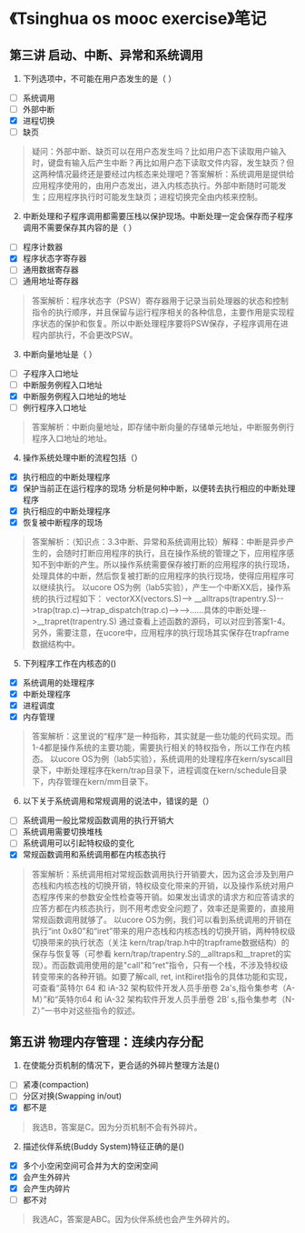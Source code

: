 # 《Tsinghua os mooc exercise》笔记

## 第三讲 启动、中断、异常和系统调用

1. 下列选项中，不可能在用户态发生的是（ ）
- [ ] 系统调用 
- [ ] 外部中断 
- [x] 进程切换
- [ ] 缺页

> 疑问：外部中断、缺页可以在用户态发生吗？比如用户态下读取用户输入时，键盘有输入后产生中断？再比如用户态下读取文件内容，发生缺页？但这两种情况最终还是要经过内核态来处理吧？答案解析：系统调用是提供给应用程序使用的，由用户态发出，进入内核态执行。外部中断随时可能发生；应用程序执行时可能发生缺页；进程切换完全由内核来控制。

2. 中断处理和子程序调用都需要压栈以保护现场。中断处理一定会保存而子程序调用不需要保存其内容的是（ ）
- [ ] 程序计数器 
- [x] 程序状态字寄存器 
- [ ] 通用数据寄存器 
- [ ] 通用地址寄存器

> 答案解析：程序状态字（PSW）寄存器用于记录当前处理器的状态和控制指令的执行顺序，并且保留与运行程序相关的各种信息，主要作用是实现程序状态的保护和恢复。所以中断处理程序要将PSW保存，子程序调用在进程内部执行，不会更改PSW。

3. 中断向量地址是（ ）
- [ ] 子程序入口地址 
- [ ] 中断服务例程入口地址 
- [x] 中断服务例程入口地址的地址 
- [ ] 例行程序入口地址

> 答案解析：中断向量地址，即存储中断向量的存储单元地址，中断服务例行程序入口地址的地址。

4. 操作系统处理中断的流程包括（）
- [x] 执行相应的中断处理程序
- [x] 保护当前正在运行程序的现场 分析是何种中断，以便转去执行相应的中断处理程序 
- [x] 执行相应的中断处理程序 
- [x] 恢复被中断程序的现场

> 答案解析：（知识点：3.3中断、异常和系统调用比较）解释：中断是异步产生的，会随时打断应用程序的执行，且在操作系统的管理之下，应用程序感知不到中断的产生。所以操作系统需要保存被打断的应用程序的执行现场，处理具体的中断，然后恢复被打断的应用程序的执行现场，使得应用程序可以继续执行。 以ucore OS为例（lab5实验），产生一个中断XX后，操作系统的执行过程如下： vectorXX(vectors.S)--> \_\_alltraps(trapentry.S)-->trap(trap.c)-->trap\_dispatch(trap.c)-->-->……具体的中断处理-->\_\_trapret(trapentry.S) 通过查看上述函数的源码，可以对应到答案1-4。另外，需要注意，在ucore中，应用程序的执行现场其实保存在trapframe数据结构中。

5. 下列程序工作在内核态的()
- [x] 系统调用的处理程序
- [x] 中断处理程序
- [x] 进程调度
- [x] 内存管理

> 答案解析：这里说的“程序”是一种指称，其实就是一些功能的代码实现。而1-4都是操作系统的主要功能，需要执行相关的特权指令，所以工作在内核态。 以ucore OS为例（lab5实验），系统调用的处理程序在kern/syscall目录下，中断处理程序在kern/trap目录下，进程调度在kern/schedule目录下，内存管理在kern/mm目录下。

6. 以下关于系统调用和常规调用的说法中，错误的是（）
- [ ] 系统调用一般比常规函数调用的执行开销大
- [ ] 系统调用需要切换堆栈
- [ ] 系统调用可以引起特权级的变化
- [x] 常规函数调用和系统调用都在内核态执行

> 答案解析：系统调用相对常规函数调用执行开销要大，因为这会涉及到用户态栈和内核态栈的切换开销，特权级变化带来的开销，以及操作系统对用户态程序传来的参数安全性检查等开销。如果发出请求的请求方和应答请求的应答方都在内核态执行，则不用考虑安全问题了，效率还是需要的，直接用常规函数调用就够了。 以ucore OS为例，我们可以看到系统调用的开销在执行“int 0x80”和“iret”带来的用户态栈和内核态栈的切换开销，两种特权级切换带来的执行状态（关注 kern/trap/trap.h中的trapframe数据结构）的保存与恢复等（可参看 kern/trap/trapentry.S的__alltraps和__trapret的实现）。而函数调用使用的是"call"和“ret”指令，只有一个栈，不涉及特权级转变带来的各种开销。如要了解call, ret, int和iret指令的具体功能和实现，可查看“英特尔 64 和 iA-32 架构软件开发人员手册卷 2a's,指令集参考（A-M）”和“英特尔64 和 iA-32 架构软件开发人员手册卷 2B’ s,指令集参考（N-Z）”一书中对这些指令的叙述。

## 第五讲 物理内存管理：连续内存分配

1. 在使能分页机制的情况下，更合适的外碎片整理方法是()
- [ ] 紧凑(compaction) 
- [ ] 分区对换(Swapping in/out)
- [x] 都不是

> 我选B，答案是C。因为分页机制不会有外碎片。

2. 描述伙伴系统(Buddy System)特征正确的是()
- [x] 多个小空闲空间可合并为大的空闲空间 
- [x] 会产生外碎片 
- [x] 会产生内碎片 
- [ ] 都不对

> 我选AC，答案是ABC。因为伙伴系统也会产生外碎片的。
